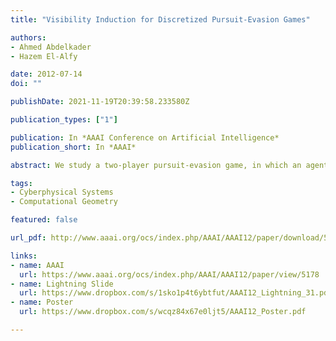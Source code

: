 ```yaml
---
title: "Visibility Induction for Discretized Pursuit-Evasion Games"

authors:
- Ahmed Abdelkader
- Hazem El-Alfy

date: 2012-07-14
doi: ""

publishDate: 2021-11-19T20:39:58.233580Z

publication_types: ["1"]

publication: In *AAAI Conference on Artificial Intelligence*
publication_short: In *AAAI*

abstract: We study a two-player pursuit-evasion game, in which an agent moving amongst obstacles is to be maintained within "sight" of a pursuing robot. Using a discretization of the environment, our main contribution is to design an efficient algorithm that decides, given initial positions of both pursuer and evader, if the evader can take any moving strategy to go out of sight of the pursuer at any time instant. If that happens, we say that the evader wins the game. We analyze the algorithm, present several optimizations and show results for different environments. For situations where the evader cannot win, we compute, in addition, a pursuit strategy that keeps the evader within sight, for every strategy the evader can take. Finally, if it is determined that the evader wins, we compute its optimal escape trajectory and the corresponding optimal pursuit trajectory.

tags:
- Cyberphysical Systems
- Computational Geometry

featured: false

url_pdf: http://www.aaai.org/ocs/index.php/AAAI/AAAI12/paper/download/5178/5360

links:
- name: AAAI
  url: https://www.aaai.org/ocs/index.php/AAAI/AAAI12/paper/view/5178
- name: Lightning Slide
  url: https://www.dropbox.com/s/1sko1p4t6ybtfut/AAAI12_Lightning_31.pdf
- name: Poster
  url: https://www.dropbox.com/s/wcqz84x67e0ljt5/AAAI12_Poster.pdf

---
```


